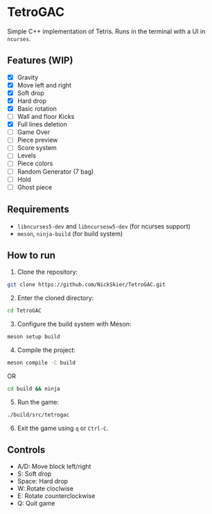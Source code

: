 # TetroGAC

Simple C++ implementation of Tetris.
Runs in the terminal with a UI in `ncurses`.

## Features (WIP)
- [x] Gravity
- [x] Move left and right
- [x] Soft drop
- [x] Hard drop
- [x] Basic rotation
- [ ] Wall and floor Kicks
- [x] Full lines deletion
- [ ] Game Over
- [ ] Piece preview
- [ ] Score system
- [ ] Levels
- [ ] Piece colors
- [ ] Random Generator (7 bag)
- [ ] Hold
- [ ] Ghost piece

## Requirements
- `libncurses5-dev` and `libncursesw5-dev` (for ncurses support)
- `meson`, `ninja-build` (for build system)

## How to run
1. Clone the repository:
```bash
git clone https://github.com/NickSkier/TetroGAC.git
```
2. Enter the cloned directory:
```bash
cd TetroGAC
```
3. Configure the build system with Meson:
```bash
meson setup build
```
4. Compile the project:
```bash
meson compile -C build
```
OR
```bash
cd build && ninja
```
5. Run the game:
```bash
./build/src/tetrogac
```

6. Exit the game using `q` or `Ctrl-C`.

## Controls
- A/D: Move block left/right
- S: Soft drop
- Space: Hard drop
- W: Rotate cloclwise
- E: Rotate counterclockwise
- Q: Quit game
